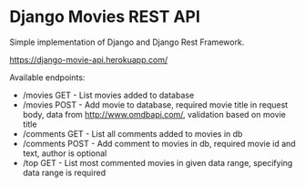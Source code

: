 # Django Movies REST API

Simple implementation of Django and Django Rest Framework. 

https://django-movie-api.herokuapp.com/

Available endpoints: 
- /movies GET - List movies added to database
- /movies POST - Add movie to database, required movie title in request body, 
    data from http://www.omdbapi.com/, validation based on movie title
- /comments GET - List all comments added to movies in db
- /comments POST - Add comment to movies in db, required movie id and text,
    author is optional
 - /top GET - List most commented movies in given data range,
    specifying data range is required

